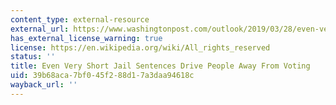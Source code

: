 ```yaml
---
content_type: external-resource
external_url: https://www.washingtonpost.com/outlook/2019/03/28/even-very-short-jail-sentences-drive-people-away-voting/
has_external_license_warning: true
license: https://en.wikipedia.org/wiki/All_rights_reserved
status: ''
title: Even Very Short Jail Sentences Drive People Away From Voting
uid: 39b68aca-7bf0-45f2-88d1-7a3daa94618c
wayback_url: ''
---
```

